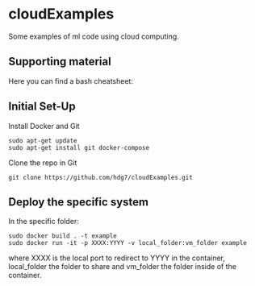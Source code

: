 # cloudExamples

Some examples of ml code using cloud computing.

## Supporting material

Here you can find a bash cheatsheet:

[Bash Commands]: https://icosbigdatacamp.github.io/2018-summer-camp/slides/BASH_Cheat_Sheet.pdf

## Initial Set-Up

Install Docker and Git
```
sudo apt-get update
sudo apt-get install git docker-compose
```
Clone the repo in Git
```
git clone https://github.com/hdg7/cloudExamples.git
```

## Deploy the specific system
In the specific folder:
```
sudo docker build . -t example
sudo docker run -it -p XXXX:YYYY -v local_folder:vm_folder example
```
where XXXX is the local port to redirect to YYYY in the container, local_folder the folder to share and vm_folder the folder inside of the container.
